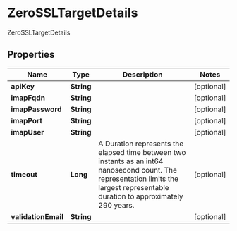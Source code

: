 

# ZeroSSLTargetDetails

ZeroSSLTargetDetails

## Properties

| Name | Type | Description | Notes |
|------------ | ------------- | ------------- | -------------|
|**apiKey** | **String** |  |  [optional] |
|**imapFqdn** | **String** |  |  [optional] |
|**imapPassword** | **String** |  |  [optional] |
|**imapPort** | **String** |  |  [optional] |
|**imapUser** | **String** |  |  [optional] |
|**timeout** | **Long** | A Duration represents the elapsed time between two instants as an int64 nanosecond count. The representation limits the largest representable duration to approximately 290 years. |  [optional] |
|**validationEmail** | **String** |  |  [optional] |



